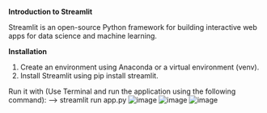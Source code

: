 **Introduction to Streamlit**

Streamlit is an open-source Python framework for building interactive web apps for data
science and machine learning.

**Installation**
1. Create an environment using Anaconda or a virtual environment (venv).
2. Install Streamlit using pip install streamlit.

Run it with (Use Terminal and run the application using the following command):
--> streamlit run app.py
![image](https://github.com/user-attachments/assets/67872781-83b9-4aef-8f58-4631a5307c04)
![image](https://github.com/user-attachments/assets/99f26aa9-36aa-49d8-b5ba-3cad787b26ad)
![image](https://github.com/user-attachments/assets/0702c235-187d-4f7a-b95a-99e69ef6ea55)


